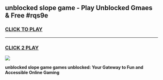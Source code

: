 
## unblocked slope game - Play Unblocked Gmaes & Free #rqs9e
<h3>
<a href="https://news.freeplayer.one?title=unblocked_slope_game&ref=03M">CLICK TO PLAY</a></h3>
<hr>

<h3>
<a href="https://news.freeplayer.one?title=unblocked_slope_game&ref=03M">CLICK 2 PLAY</a>
  
</h3>

<a href="https://news.freeplayer.one?title=unblocked_slope_game&ref=03M"><img src="https://clearcache.store/games.png"></a>


**unblocked slope game games unblocked: Your Gateway to Fun and Accessible Online Gaming**
